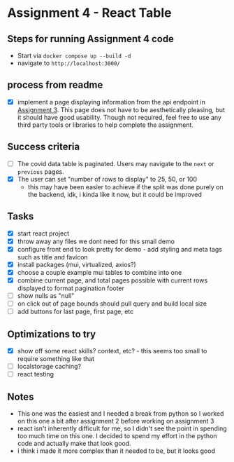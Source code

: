 # Assignment 4 - React Table

## Steps for running Assignment 4 code

- Start via `docker compose up --build -d`
- navigate to `http://localhost:3000/`

## process from readme

- [x] implement a page displaying information from the api endpoint in [Assignment 3](#assignment-3---working-with-apis). This page does not have to be aesthetically pleasing, but it should have good usability. Though not required, feel free to use any third party tools or libraries to help complete the assignment.

## Success criteria

- [ ] The covid data table is paginated. Users may navigate to the `next` or `previous` pages.
- [x] The user can set "number of rows to display" to 25, 50, or 100
  - this may have been easier to achieve if the split was done purely on the backend, idk, i kinda like it now, but it could be improved

## Tasks

- [x] start react project
- [x] throw away any files we dont need for this small demo
- [x] configure front end to look pretty for demo - add styling and meta tags such as title and favicon
- [x] install packages (mui, virtualized, axios?)
- [x] choose a couple example mui tables to combine into one
- [x] combine current page, and total pages possible with current rows displayed to format pagination footer
- [ ] show nulls as "null"
- [ ] on click out of page bounds should pull query and build local size
- [ ] add buttons for last page, first page, etc

## Optimizations to try

- [x] show off some react skills? context, etc? - this seems too small to require something like that
- [ ] localstorage caching?
- [ ] react testing

## Notes

- This one was the easiest and I needed a break from python so I worked on this one a bit after assignment 2 before working on assignment 3
- react isn't inherently difficult for me, so I didn't see the point in spending too much time on this one. I decided to spend my effort in the python code and actually make that look good.
- i think i made it more complex than it needed to be, but it looks good
